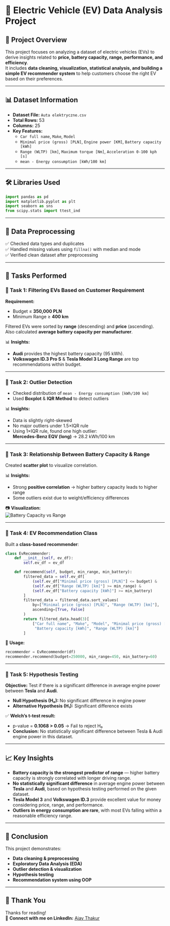 # 🚗 Electric Vehicle (EV) Data Analysis Project  

## 📌 Project Overview  
This project focuses on analyzing a dataset of electric vehicles (EVs) to derive insights related to **price, battery capacity, range, performance, and efficiency**.  
It includes **data cleaning, visualization, statistical analysis, and building a simple EV recommender system** to help customers choose the right EV based on their preferences.

---

## 📊 Dataset Information  
- **Dataset File:** `Auta elektryczne.csv`  
- **Total Rows:** 53  
- **Columns:** 25  
- **Key Features:**  
  - `Car full name`, `Make`, `Model`  
  - `Minimal price (gross) [PLN]`, `Engine power [KM]`, `Battery capacity [kWh]`  
  - `Range (WLTP) [km]`, `Maximum torque [Nm]`, `Acceleration 0-100 kph [s]`  
  - `mean - Energy consumption [kWh/100 km]`

---

## 🛠 Libraries Used  
```python
import pandas as pd
import matplotlib.pyplot as plt
import seaborn as sns
from scipy.stats import ttest_ind
```

---

## 🔧 Data Preprocessing  
✅ Checked data types and duplicates  
✅ Handled missing values using `fillna()` with median and mode  
✅ Verified clean dataset after preprocessing  

---

## 📑 Tasks Performed  

### **📍 Task 1: Filtering EVs Based on Customer Requirement**  
**Requirement:**  
- Budget ≤ **350,000 PLN**  
- Minimum Range ≥ **400 km**  

Filtered EVs were sorted by **range** (descending) and **price** (ascending).  
Also calculated **average battery capacity per manufacturer**.  

📊 **Insights:**  
- **Audi** provides the highest battery capacity (95 kWh).  
- **Volkswagen ID.3 Pro S** & **Tesla Model 3 Long Range** are top recommendations within budget.

---

### **📍 Task 2: Outlier Detection**  
- Checked distribution of `mean - Energy consumption [kWh/100 km]`  
- Used **Boxplot** & **IQR Method** to detect outliers  

📊 **Insights:**  
- Data is slightly right-skewed  
- No major outliers under 1.5×IQR rule  
- Using 1×IQR rule, found one high outlier:  
  **Mercedes-Benz EQV (long)** → 28.2 kWh/100 km  

---

### **📍 Task 3: Relationship Between Battery Capacity & Range**  
Created **scatter plot** to visualize correlation.  

📊 **Insights:**  
- Strong **positive correlation** → higher battery capacity leads to higher range  
- Some outliers exist due to weight/efficiency differences

📷 **Visualization:**  
![Battery Capacity vs Range](https://github.com/user-attachments/assets/8bdf1023-6a5b-478b-9d44-ddf04b44eeb7)

---

### **📍 Task 4: EV Recommendation Class**  
Built a **class-based recommender**:  

```python
class EvRecommender:
    def __init__(self, ev_df):
        self.ev_df = ev_df

    def recommend(self, budget, min_range, min_battery):
        filtered_data = self.ev_df[
            (self.ev_df["Minimal price (gross) [PLN]"] <= budget) &
            (self.ev_df["Range (WLTP) [km]"] >= min_range) &
            (self.ev_df["Battery capacity [kWh]"] >= min_battery)
        ]
        filtered_data = filtered_data.sort_values(
            by=["Minimal price (gross) [PLN]", "Range (WLTP) [km]"],
            ascending=[True, False]
        )
        return filtered_data.head(3)[
            ["Car full name", "Make", "Model", "Minimal price (gross) [PLN]",
             "Battery capacity [kWh]", "Range (WLTP) [km]"]
        ]
```

🔧 **Usage:**  
```python
recommender = EvRecommender(df)
recommender.recommend(budget=250000, min_range=450, min_battery=60)
```

---

### **📍 Task 5: Hypothesis Testing**  
**Objective:** Test if there is a significant difference in average engine power between **Tesla** and **Audi**.

- **Null Hypothesis (H₀):** No significant difference in engine power  
- **Alternative Hypothesis (H₁):** Significant difference exists  

✅ **Welch’s t-test result:**  
- p-value = **0.1068 > 0.05** → Fail to reject H₀  
- **Conclusion:** No statistically significant difference between Tesla & Audi engine power in this dataset.

---

## 📈 Key Insights  
- **Battery capacity is the strongest predictor of range** — higher battery capacity is strongly correlated with longer driving range.  
- **No statistically significant difference** in average engine power between **Tesla** and **Audi**, based on hypothesis testing performed on the given dataset.  
- **Tesla Model 3** and **Volkswagen ID.3** provide excellent value for money considering price, range, and performance.  
- **Outliers in energy consumption are rare**, with most EVs falling within a reasonable efficiency range.

---

## 🎯 Conclusion  
This project demonstrates:  
- **Data cleaning & preprocessing**  
- **Exploratory Data Analysis (EDA)**  
- **Outlier detection & visualization**  
- **Hypothesis testing**  
- **Recommendation system using OOP**

---

## 🙏 Thank You  
Thanks for reading!  
📌 **Connect with me on LinkedIn:** [Ajay Thakur](https://www.linkedin.com/in/ajay-thakur-5158bb186/)  
